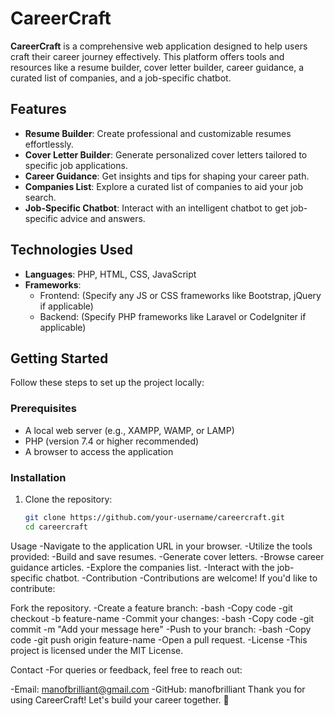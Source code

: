# CareerCraft

**CareerCraft** is a comprehensive web application designed to help users craft their career journey effectively. This platform offers tools and resources like a resume builder, cover letter builder, career guidance, a curated list of companies, and a job-specific chatbot.

## Features

- **Resume Builder**: Create professional and customizable resumes effortlessly.
- **Cover Letter Builder**: Generate personalized cover letters tailored to specific job applications.
- **Career Guidance**: Get insights and tips for shaping your career path.
- **Companies List**: Explore a curated list of companies to aid your job search.
- **Job-Specific Chatbot**: Interact with an intelligent chatbot to get job-specific advice and answers.

## Technologies Used

- **Languages**: PHP, HTML, CSS, JavaScript
- **Frameworks**: 
  - Frontend: (Specify any JS or CSS frameworks like Bootstrap, jQuery if applicable)
  - Backend: (Specify PHP frameworks like Laravel or CodeIgniter if applicable)

## Getting Started

Follow these steps to set up the project locally:

### Prerequisites

- A local web server (e.g., XAMPP, WAMP, or LAMP)
- PHP (version 7.4 or higher recommended)
- A browser to access the application

### Installation

1. Clone the repository:
   ```bash
   git clone https://github.com/your-username/careercraft.git
   cd careercraft
Usage
-Navigate to the application URL in your browser.
-Utilize the tools provided:
-Build and save resumes.
-Generate cover letters.
-Browse career guidance articles.
-Explore the companies list.
-Interact with the job-specific chatbot.
-Contribution
-Contributions are welcome! If you'd like to contribute:

Fork the repository.
-Create a feature branch:
-bash
-Copy code
-git checkout -b feature-name
-Commit your changes:
-bash
-Copy code
-git commit -m "Add your message here"
-Push to your branch:
-bash
-Copy code
-git push origin feature-name
-Open a pull request.
-License
-This project is licensed under the MIT License.

Contact
-For queries or feedback, feel free to reach out:

-Email: manofbrilliant@gmail.com
-GitHub: manofbrilliant
Thank you for using CareerCraft! Let's build your career together. 🚀
